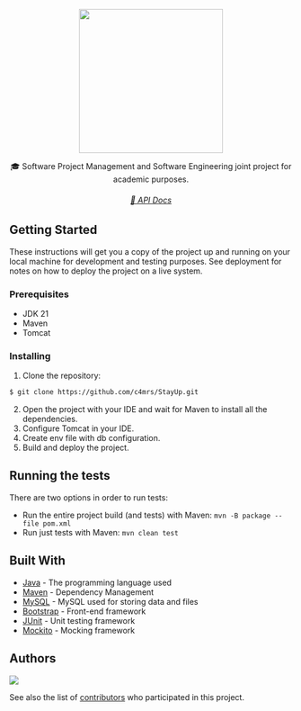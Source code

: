 <p align="center">
  <img src=".github/logo.png" width="256" heigth="256">
  <!--<h3 align="center"><code>StayUp</code></h3>-->
</p>

<p align="center">
  🎓 Software Project Management and Software Engineering joint project for academic purposes.
</p>

<h6 align="center">
  <a href="https://c4mrs.github.io/StayUp/javadoc">📄 API Docs</a>
</h6>

## Getting Started

These instructions will get you a copy of the project up and running on your local machine for development and testing purposes. See deployment for notes on how to deploy the project on a live system.

### Prerequisites

- JDK 21
- Maven
- Tomcat

### Installing

1. Clone the repository:
```bash
$ git clone https://github.com/c4mrs/StayUp.git
```
2. Open the project with your IDE and wait for Maven to install all the dependencies.
3. Configure Tomcat in your IDE.
4. Create env file with db configuration.
5. Build and deploy the project.

## Running the tests

There are two options in order to run tests:

- Run the entire project build (and tests) with Maven: `mvn -B package --file pom.xml`
- Run just tests with Maven: `mvn clean test`

<!--  ### Break down into end to end tests

Explain what these tests test and why

```
Give an example
```

### And coding style tests

Explain what these tests test and why

```
Give an example
```

## Deployment

Add additional notes about how to deploy this on a live system -->

## Built With

* [Java](https://jdk.java.net/15/) - The programming language used
* [Maven](https://maven.apache.org/) - Dependency Management
* [MySQL](https://www.mysql.com/it/) - MySQL used for storing data and files
* [Bootstrap](https://getboostrap.com/) - Front-end framework
* [JUnit](https://junit.org/) - Unit testing framework
* [Mockito](https://site.mockito.org/) - Mocking framework


## Authors

<a href="https://github.com/c4mrs/StayUp/graphs/contributors">
  <img src="https://contrib.rocks/image?repo=c4mrs/StayUp" />
</a>

See also the list of [contributors](https://github.com/c4mrs/StayUp/graphs/contributors) who participated in this project.

<!--## License

This project is licensed under the MIT License - see the [LICENSE.md](LICENSE.md) file for details-->
